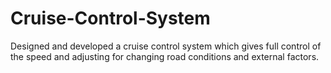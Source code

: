 # Cruise-Control-System
Designed and developed a cruise control system which gives full control of the speed and adjusting for changing road conditions and external factors.
